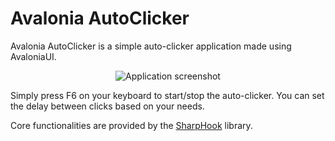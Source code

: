 # Avalonia AutoClicker
Avalonia AutoClicker is a simple auto-clicker application made using AvaloniaUI.

<p align="center">
  <img src="https://github.com/MammaMiaDev/avalonia-auto-clicker/assets/140280885/9146c5d4-059d-4cb8-8497-6b9068040811" alt="Application screenshot"/>
</p>

Simply press F6 on your keyboard to start/stop the auto-clicker.
You can set the delay between clicks based on your needs.

Core functionalities are provided by the [SharpHook](https://github.com/TolikPylypchuk/SharpHook) library.
